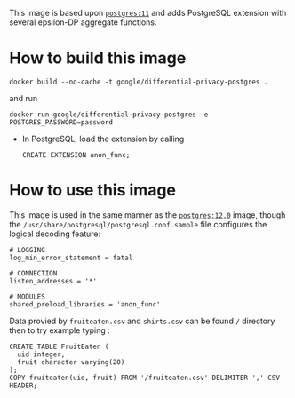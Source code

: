 This image is based upon [`postgres:11`](https://hub.docker.com/_/postgres/) and adds PostgreSQL extension with several epsilon-DP aggregate functions. 

# How to build this image

```
docker build --no-cache -t google/differential-privacy-postgres . 
```
and run
```
docker run google/differential-privacy-postgres -e POSTGRES_PASSWORD=password
```

* In PostgreSQL, load the extension by calling

    ```
    CREATE EXTENSION anon_func;
    ```

# How to use this image

This image is used in the same manner as the [`postgres:12.0`](https://hub.docker.com/_/postgres/) image, though the `/usr/share/postgresql/postgresql.conf.sample` file configures the logical decoding feature:

```
# LOGGING
log_min_error_statement = fatal

# CONNECTION
listen_addresses = '*'

# MODULES
shared_preload_libraries = 'anon_func'
```
Data provied by `fruiteaten.csv` and `shirts.csv` can be found `/` directory
then to try example typing :
```
CREATE TABLE FruitEaten (
  uid integer,
  fruit character varying(20)
);
COPY fruiteaten(uid, fruit) FROM '/fruiteaten.csv' DELIMITER ',' CSV HEADER;
```